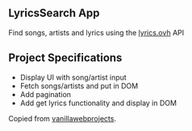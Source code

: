 ## LyricsSearch App

Find songs, artists and lyrics using the [lyrics.ovh](https://lyrics.ovh) API

## Project Specifications

- Display UI with song/artist input
- Fetch songs/artists and put in DOM
- Add pagination
- Add get lyrics functionality and display in DOM

Copied from [vanillawebprojects](https://github.com/bradtraversy/vanillawebprojects/tree/master/lyrics-search).